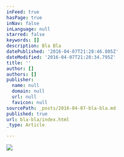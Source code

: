 ```yaml
---
inFeed: true
hasPage: true
inNav: false
inLanguage: null
starred: false
keywords: []
description: Bla Bla
datePublished: '2016-04-07T21:28:46.805Z'
dateModified: '2016-04-07T21:28:34.795Z'
title: ''
author: []
authors: []
publisher:
  name: null
  domain: null
  url: null
  favicon: null
sourcePath: _posts/2016-04-07-bla-bla.md
published: true
url: bla-bla/index.html
_type: Article

---
```

![](https://the-grid-user-content.s3-us-west-2.amazonaws.com/233445d8-d379-4eec-b04e-8a7730c1e9e0.jpg)